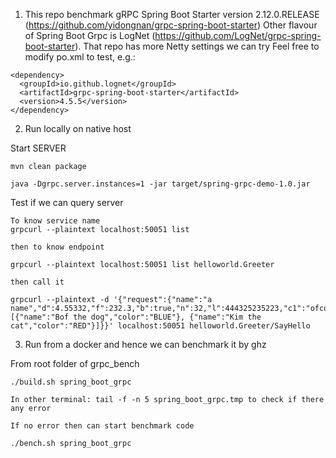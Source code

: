1. This repo benchmark gRPC Spring Boot Starter version 2.12.0.RELEASE (https://github.com/yidongnan/grpc-spring-boot-starter)
Other flavour of Spring Boot Grpc is LogNet (https://github.com/LogNet/grpc-spring-boot-starter). That repo has more Netty settings we can try
Feel free to modify po.xml to test, e.g.:

```aidl
<dependency>
  <groupId>io.github.lognet</groupId>
  <artifactId>grpc-spring-boot-starter</artifactId>
  <version>4.5.5</version>
</dependency>
```

2. Run locally on native host

Start SERVER

````aidl
mvn clean package

java -Dgrpc.server.instances=1 -jar target/spring-grpc-demo-1.0.jar

````

Test if we can query server	

```aidl
To know service name
grpcurl --plaintext localhost:50051 list

then to know endpoint

grpcurl --plaintext localhost:50051 list helloworld.Greeter

then call it

grpcurl --plaintext -d '{"request":{"name":"a name","d":4.55332,"f":232.3,"b":true,"n":32,"l":444325235223,"c1":"ofcouse","pets":[{"name":"Bof the dog","color":"BLUE"}, {"name":"Kim the cat","color":"RED"}]}}' localhost:50051 helloworld.Greeter/SayHello

```

3. Run from a docker and hence we can benchmark it by ghz

From root folder of grpc_bench

```
./build.sh spring_boot_grpc

In other terminal: tail -f -n 5 spring_boot_grpc.tmp to check if there any error

If no error then can start benchmark code

./bench.sh spring_boot_grpc
